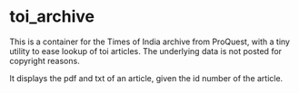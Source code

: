 # toi_archive

This is a container for the Times of India archive from ProQuest, with a tiny utility to ease lookup of toi articles. The underlying data is not posted for copyright reasons.

It displays the pdf and txt of an article, given the id number of the article.
